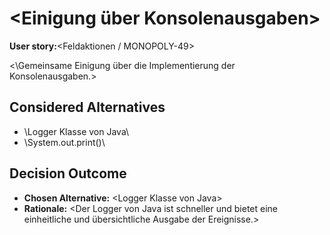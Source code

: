 # \<Einigung über Konsolenausgaben\>

**User story:**\<Feldaktionen / MONOPOLY-49\>

<\Gemeinsame Einigung über die Implementierung der Konsolenausgaben.\>

## Considered Alternatives

* \Logger Klasse von Java\
* \System.out.print()\

## Decision Outcome

* **Chosen Alternative:** \<Logger Klasse von Java\>
* **Rationale:** \<Der Logger von Java ist schneller und bietet eine einheitliche und übersichtliche Ausgabe der Ereignisse.\>
